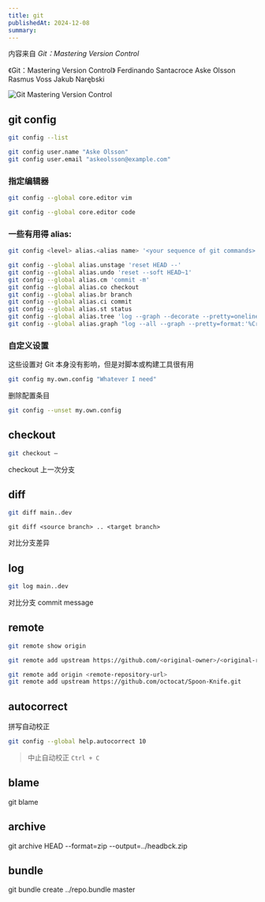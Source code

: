 ```yaml
---
title: git
publishedAt: 2024-12-08
summary:
---
```


内容来自 _Git：Mastering Version Control_

《Git：Mastering Version Control》 Ferdinando Santacroce Aske Olsson Rasmus Voss Jakub Narębski

![Git Mastering Version Control](https://static.qwas.fun/public/2024/12/Git-Mastering-Version-Control.jpg)

## git config

```sh
git config --list
```

```sh
git config user.name "Aske Olsson"
git config user.email "askeolsson@example.com"
```

### 指定编辑器

```sh
git config --global core.editor vim
```

```sh
git config --global core.editor code
```

### 一些有用得 alias:

```sh
git config <level> alias.<alias name> '<your sequence of git commands>'
```

```sh
git config --global alias.unstage 'reset HEAD --'
git config --global alias.undo 'reset --soft HEAD~1'
git config --global alias.cm 'commit -m'
git config --global alias.co checkout
git config --global alias.br branch
git config --global alias.ci commit
git config --global alias.st status
git config --global alias.tree 'log --graph --decorate --pretty=oneline --abbrev-commit'
git config --global alias.graph "log --all --graph --pretty=format:'%Cred%h%Creset -%C (yellow)%d%Creset %s %Cgreen(%ci) %C(bold blue)<%an>%Creset'"
```

### 自定义设置

这些设置对 Git 本身没有影响，但是对脚本或构建工具很有用

```sh
git config my.own.config "Whatever I need"
```

删除配置条目

```sh
git config --unset my.own.config
```

## checkout

```sh
git checkout –
```

checkout 上一次分支

## diff

```sh
git diff main..dev
```

`git diff <source branch> .. <target branch>`

对比分支差异

## log

```sh
git log main..dev
```

对比分支 commit message

## remote

```sh
git remote show origin
```

```sh
git remote add upstream https://github.com/<original-owner>/<original-repository>.git
```

```sh
git remote add origin <remote-repository-url>
git remote add upstream https://github.com/octocat/Spoon-Knife.git
```

## autocorrect

拼写自动校正

```sh
git config --global help.autocorrect 10
```

> 中止自动校正 `Ctrl + C`

## blame

git blame

## archive

git archive HEAD --format=zip --output=../headbck.zip

## bundle

git bundle create ../repo.bundle master

